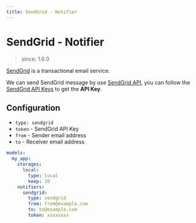```yaml
---
title: SendGrid - Notifier
---
```


# SendGrid - Notifier

> since: 1.6.0

[SendGrid](https://sendgrid.com/) is a transactional email service.

We can send SendGrid message by use [SendGrid API](https://docs.sendgrid.com/api-reference/mail-send/mail-send), you can follow the [SendGrid API Keys](https://docs.sendgrid.com/ui/account-and-settings/api-keys) to get the **API Key**.

## Configuration

- `type: sendgrid`
- `token` - SendGrid API Key
- `from` - Sender email address
- `to` - Receiver email address

```yml
models:
  my_app:
    storages:
      local:
        type: local
        keep: 10
    notifiers:
      sendgrid:
        type: sendgrid
        from: from@example.com
        to: to@example.com
        token: xxxxxxxx
```
